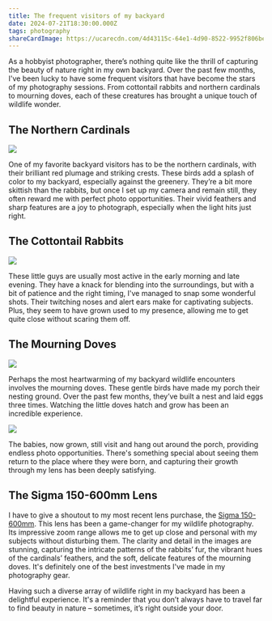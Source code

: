 ```yaml
---
title: The frequent visitors of my backyard
date: 2024-07-21T18:30:00.000Z
tags: photography
shareCardImage: https://ucarecdn.com/4d43115c-64e1-4d90-8522-9952f806beea/-/format/auto/-/quality/normal/-/crop/4:3/-/resize/640x/
---
```

As a hobbyist photographer, there’s nothing quite like the thrill of capturing the beauty of nature right in my own backyard. Over the past few months, I've been lucky to have some frequent visitors that have become the stars of my photography sessions. From cottontail rabbits and northern cardinals to mourning doves, each of these creatures has brought a unique touch of wildlife wonder.

## The Northern Cardinals

![](https://ucarecdn.com/4d43115c-64e1-4d90-8522-9952f806beea/-/format/auto/-/quality/normal/-/stretch/off/-/resize/1280x/)

One of my favorite backyard visitors has to be the northern cardinals, with their brilliant red plumage and striking crests. These birds add a splash of color to my backyard, especially against the greenery. They’re a bit more skittish than the rabbits, but once I set up my camera and remain still, they often reward me with perfect photo opportunities. Their vivid feathers and sharp features are a joy to photograph, especially when the light hits just right.

## The Cottontail Rabbits

![](https://ucarecdn.com/c3024400-d5f1-42b2-8f43-61c6c94fefbc/-/format/auto/-/quality/normal/-/stretch/off/-/resize/1280x/)

These little guys are usually most active in the early morning and late evening. They have a knack for blending into the surroundings, but with a bit of patience and the right timing, I've managed to snap some wonderful shots. Their twitching noses and alert ears make for captivating subjects. Plus, they seem to have grown used to my presence, allowing me to get quite close without scaring them off.

## The Mourning Doves

![](https://ucarecdn.com/ac1dd62e-2993-4e97-a58d-1da9fd481163/-/format/auto/-/quality/normal/-/stretch/off/-/resize/1280x/)

Perhaps the most heartwarming of my backyard wildlife encounters involves the mourning doves. These gentle birds have made my porch their nesting ground. Over the past few months, they’ve built a nest and laid eggs three times. Watching the little doves hatch and grow has been an incredible experience. 

![](https://ucarecdn.com/c9d01e6b-9cc8-44a3-b36d-b5494b9a4695/-/format/auto/-/quality/normal/-/stretch/off/-/resize/1280x/)

The babies, now grown, still visit and hang out around the porch, providing endless photo opportunities. There's something special about seeing them return to the place where they were born, and capturing their growth through my lens has been deeply satisfying.

## The Sigma 150-600mm Lens

I have to give a shoutout to my most recent lens purchase, the [Sigma 150-600mm](https://www.sigma-global.com/en/lenses/c015_150_600_5_63/). This lens has been a game-changer for my wildlife photography. Its impressive zoom range allows me to get up close and personal with my subjects without disturbing them. The clarity and detail in the images are stunning, capturing the intricate patterns of the rabbits’ fur, the vibrant hues of the cardinals’ feathers, and the soft, delicate features of the mourning doves. It's definitely one of the best investments I've made in my photography gear.

Having such a diverse array of wildlife right in my backyard has been a delightful experience. It's a reminder that you don’t always have to travel far to find beauty in nature – sometimes, it’s right outside your door.

